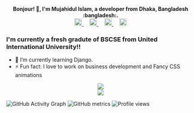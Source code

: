

<div align = "center" > 
  <br>
  <br>
  <b> Bonjour! 👋, I'm Mujahidul Islam, a developer from Dhaka, Bangladesh :bangladesh:.    </b>
    <br>
   <a target="_blank" href="https://accounts.google.com/ServiceLogin?service=mail&passive=true&Email=example@gmail.com&continue=https://mail.google.com/mail/u/example@gmail.com/?view=cm%26fs=1%26to=mislam171020@bscse.uiu.ac.bd%26su=SUBJECT%26body=BODY%26">
        <img src="https://image.flaticon.com/icons/svg/1936/1936345.svg" width="20px">
      </a>
       &nbsp; &nbsp;
      <a target="_blank" href="https://www.facebook.com/ShawonUIUCSE/">
        <img src="https://image.flaticon.com/icons/svg/725/725289.svg" width="20px">
      </a>
      &nbsp; &nbsp;
      <a target="_blank" href="https://www.linkedin.com/in/mujahidulislam20/">
        <img src="https://image.flaticon.com/icons/svg/725/725337.svg" width="20px">
      </a>
      &nbsp; &nbsp;
      <a target="_blank" href="https://discord.gg/b2WKrgQjMU">
        <img src="https://image.flaticon.com/icons/svg/356/356060.svg" width="20px">
      </a>  
      
  </div>

### I'm currently a fresh gradute of BSCSE from United International University!!

- 🌱 I’m currently learning Django.
- ⚡ Fun fact: I love to work on business development and Fancy CSS animations

<div align="center">  
    <img src="https://github-readme-stats.vercel.app/api/top-langs/?username=mujahid20&layout=compact"/>   
    <br>
   <image src="https://github-readme-stats.vercel.app/api?username=mujahid20&show_icons=true&theme=tokyonight"> 
       
</div>
  
![GitHub Activity Graph](https://activity-graph.herokuapp.com/graph?username=mujahid20)
![GitHub metrics](https://metrics.lecoq.io/mujahid20) 
![Profile views](https://gpvc.arturio.dev/mujahid20)

